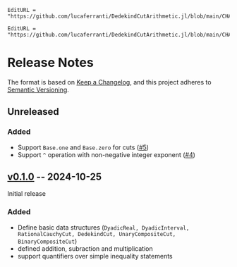 ```@meta
EditURL = "https://github.com/lucaferranti/DedekindCutArithmetic.jl/blob/main/CHANGELOG.md"
```

```@meta
EditURL = "https://github.com/lucaferranti/DedekindCutArithmetic.jl/blob/main/CHANGELOG.md"
```

# Release Notes

The format is based on [Keep a Changelog](https://keepachangelog.com/en/1.0.0/), and this project adheres to [Semantic Versioning](https://semver.org/spec/v2.0.0.html).

## Unreleased

### Added

- Support `Base.one` and `Base.zero` for cuts ([#5](https://github.com/lucaferranti/DedekindCutArithmetic.jl/issues/5))
- Support `^` operation with non-negative integer exponent ([#4](https://github.com/lucaferranti/DedekindCutArithmetic.jl/issues/4))

## [v0.1.0](https://github.com/lucaferranti/DedekindCutArithmetic.jl/releases/tag/v0.1.0) -- 2024-10-25

Initial release

### Added

- Define basic data structures (`DyadicReal, DyadicInterval, RationalCauchyCut, DedekindCut, UnaryCompositeCut, BinaryCompositeCut`)
- defined addition, subraction and multiplication
- support quantifiers over simple inequality statements
